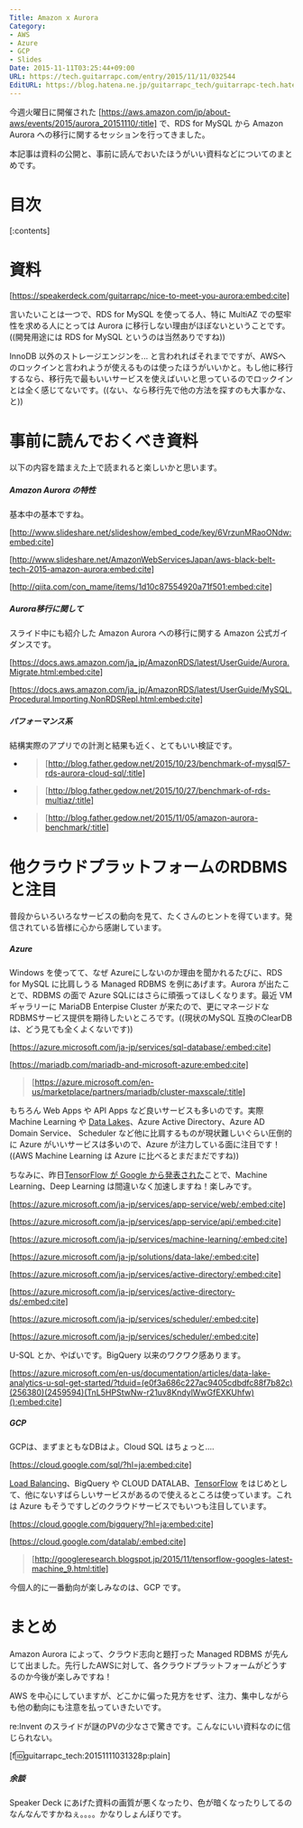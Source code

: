 ```yaml
---
Title: Amazon x Aurora
Category:
- AWS
- Azure
- GCP
- Slides
Date: 2015-11-11T03:25:44+09:00
URL: https://tech.guitarrapc.com/entry/2015/11/11/032544
EditURL: https://blog.hatena.ne.jp/guitarrapc_tech/guitarrapc-tech.hatenablog.com/atom/entry/6653458415127689755
---
```


今週火曜日に開催された [https://aws.amazon.com/jp/about-aws/events/2015/aurora_20151110/:title] で、RDS for MySQL から Amazon Aurora への移行に関するセッションを行ってきました。

本記事は資料の公開と、事前に読んでおいたほうがいい資料などについてのまとめです。

# 目次

[:contents]

# 資料

[https://speakerdeck.com/guitarrapc/nice-to-meet-you-aurora:embed:cite]

言いたいことは一つで、RDS for MySQL を使ってる人、特に MultiAZ での堅牢性を求める人にとっては Aurora に移行しない理由がほぼないということです。((開発用途には RDS for MySQL というのは当然ありですね))

InnoDB 以外のストレージエンジンを... と言われればそれまでですが、AWSへのロックインと言われようが使えるものは使ったほうがいいかと。もし他に移行するなら、移行先で最もいいサービスを使えばいいと思っているのでロックインとは全く感じてないです。((ない、なら移行先で他の方法を探すのも大事かな、と))

# 事前に読んでおくべき資料 

以下の内容を踏まえた上で読まれると楽しいかと思います。

##### Amazon Aurora の特性

基本中の基本ですね。



[http://www.slideshare.net/slideshow/embed_code/key/6VrzunMRaoONdw:embed:cite]

[http://www.slideshare.net/AmazonWebServicesJapan/aws-black-belt-tech-2015-amazon-aurora:embed:cite]





[http://qiita.com/con_mame/items/1d10c87554920a71f501:embed:cite]

##### Aurora移行に関して

スライド中にも紹介した Amazon Aurora への移行に関する Amazon 公式ガイダンスです。

[https://docs.aws.amazon.com/ja_jp/AmazonRDS/latest/UserGuide/Aurora.Migrate.html:embed:cite]

[https://docs.aws.amazon.com/ja_jp/AmazonRDS/latest/UserGuide/MySQL.Procedural.Importing.NonRDSRepl.html:embed:cite]

##### パフォーマンス系

結構実際のアプリでの計測と結果も近く、とてもいい検証です。

- > [http://blog.father.gedow.net/2015/10/23/benchmark-of-mysql57-rds-aurora-cloud-sql/:title]
- > [http://blog.father.gedow.net/2015/10/27/benchmark-of-rds-multiaz/:title]
- > [http://blog.father.gedow.net/2015/11/05/amazon-aurora-benchmark/:title]


# 他クラウドプラットフォームのRDBMSと注目

普段からいろいろなサービスの動向を見て、たくさんのヒントを得ています。発信されている皆様に心から感謝しています。

##### Azure

Windows を使ってて、なぜ Azureにしないのか理由を聞かれるたびに、RDS for MySQL に比肩しうる Managed RDBMS を例にあげます。Aurora が出たことで、RDBMS の面で Azure SQLにはさらに頑張ってほしくなります。最近 VM ギャラリーに MariaDB Enterpise Cluster が来たので、更にマネージドなRDBMSサービス提供を期待したいところです。((現状のMySQL 互換のClearDBは、どう見ても全くよくないです))

[https://azure.microsoft.com/ja-jp/services/sql-database/:embed:cite]

[https://mariadb.com/mariadb-and-microsoft-azure:embed:cite]

> [https://azure.microsoft.com/en-us/marketplace/partners/mariadb/cluster-maxscale/:title]


もちろん Web Apps や API Apps など良いサービスも多いのです。実際 Machine Learning や [Data Lakes](https://buchizo.wordpress.com/2015/10/29/azure-data-lake%E3%81%8Cpublic-preview/)、Azure Active Directory、Azure AD Domain Service、 Scheduler など他に比肩するものが現状難しいぐらい圧倒的に Azure がいいサービスは多いので、Azure が注力している面に注目です！((AWS Machine Learning は Azure に比べるとまだまだですね))

ちなみに、昨日[TensorFlow が Google から発表された](http://googledevjp.blogspot.jp/2015/11/tensorflow-google.html)ことで、Machine Learning、Deep Learning は間違いなく加速しますね！楽しみです。

[https://azure.microsoft.com/ja-jp/services/app-service/web/:embed:cite]

[https://azure.microsoft.com/ja-jp/services/app-service/api/:embed:cite]

[https://azure.microsoft.com/ja-jp/services/machine-learning/:embed:cite]

[https://azure.microsoft.com/ja-jp/solutions/data-lake/:embed:cite]

[https://azure.microsoft.com/ja-jp/services/active-directory/:embed:cite]

[https://azure.microsoft.com/ja-jp/services/active-directory-ds/:embed:cite]

[https://azure.microsoft.com/ja-jp/services/scheduler/:embed:cite]

[https://azure.microsoft.com/ja-jp/services/scheduler/:embed:cite]

U-SQL とか、やばいです。BigQuery 以来のワクワク感あります。

[https://azure.microsoft.com/en-us/documentation/articles/data-lake-analytics-u-sql-get-started/?tduid=(e0f3a686c227ac9405cdbdfc88f7b82c)(256380)(2459594)(TnL5HPStwNw-r21uv8KndylWwGfEXKUhfw)():embed:cite]

##### GCP

GCPは、まずまともなDBはよ。Cloud SQL はちょっと....

[https://cloud.google.com/sql/?hl=ja:embed:cite]

[Load Balancing](https://cloud.google.com/compute/docs/load-balancing/http/)、BigQuery や CLOUD DATALAB、[TensorFlow](http://www.tensorflow.org/) をはじめとして、他にないすばらしいサービスがあるので使えるところは使っています。これは Azure もそうですしどのクラウドサービスでもいつも注目しています。

[https://cloud.google.com/bigquery/?hl=ja:embed:cite]

[https://cloud.google.com/datalab/:embed:cite]

> [http://googleresearch.blogspot.jp/2015/11/tensorflow-googles-latest-machine_9.html:title]


今個人的に一番動向が楽しみなのは、GCP です。

# まとめ

Amazon Aurora によって、クラウド志向と題打った Managed RDBMS が先んじて出ました。先行したAWSに対して、各クラウドプラットフォームがどうするのか今後が楽しみですね！

AWS を中心にしていますが、どこかに偏った見方をせず、注力、集中しながらも他の動向にも注意を払っていきたいです。

re:Invent のスライドが謎のPVの少なさで驚きです。こんなにいい資料なのに信じられない。

[f:id:guitarrapc_tech:20151111031328p:plain]

##### 余談

Speaker Deck にあげた資料の画質が悪くなったり、色が暗くなったりしてるのなんなんですかねぇ。。。。かなりしょんぼりです。

